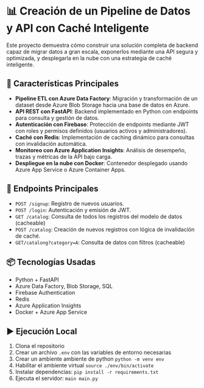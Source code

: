 # 📊 Creación de un Pipeline de Datos y API con Caché Inteligente

Este proyecto demuestra cómo construir una solución completa de backend capaz de migrar datos a gran escala, exponerlos mediante una API segura y optimizada, y desplegarla en la nube con una estrategia de caché inteligente.

## 🚀 Características Principales

- **Pipeline ETL con Azure Data Factory**: Migración y transformación de un dataset desde Azure Blob Storage hacia una base de datos en Azure.
- **API REST con FastAPI**: Backend implementado en Python con endpoints para consulta y gestión de datos.
- **Autenticación con Firebase**: Protección de endpoints mediante JWT con roles y permisos definidos (usuarios activos y administradores).
- **Caché con Redis**: Implementación de caching dinámico para consultas con invalidación automática.
- **Monitoreo con Azure Application Insights**: Análisis de desempeño, trazas y métricas de la API bajo carga.
- **Despliegue en la nube con Docker**: Contenedor desplegado usando Azure App Service o Azure Container Apps.

## 🔑 Endpoints Principales

- `POST /signup`: Registro de nuevos usuarios.
- `POST /login`: Autenticación y emisión de JWT.
- `GET /catalog`: Consulta de todos los registros del modelo de datos (cacheable)
- `POST /catalog`: Creación de nuevos registros con lógica de invalidación de caché.
- `GET/catalong?category=A`: Consulta de datos con filtros (cacheable)

## 📦 Tecnologías Usadas

- Python + FastAPI
- Azure Data Factory, Blob Storage, SQL
- Firebase Authentication
- Redis
- Azure Application Insights
- Docker + Azure App Service

## ▶️ Ejecución Local
1. Clona el repositorio
2. Crear un archivo `.env` con las variables de entorno necesarias
3. Crear un ambiente ambiente de python `python -m venv env`
4. Habilitar el ambiente virtual `source ./env/bin/activate`
5. Instalar dependencias: `pip install -r requirements.txt`
6. Ejecuta el servidor: `main main.py`

